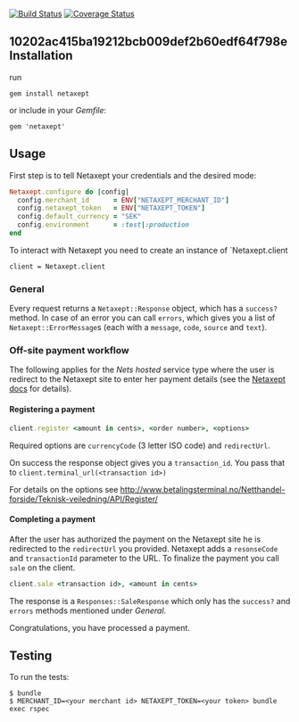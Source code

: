 [![Build Status](https://circleci.com/gh/mhenrixon/netaxept.png?circle-token=10202ac415ba19212bcb009def2b60edf64f798e)](https://circleci.com/gh/mhenrixon/netaxept/tree/master)
[![Coverage Status](https://coveralls.io/repos/mhenrixon/netaxept/badge.png)](https://coveralls.io/r/mhenrixon/netaxept)


10202ac415ba19212bcb009def2b60edf64f798e
Installation
-----------
run

    gem install netaxept

or include in your _Gemfile_:

    gem 'netaxept'

Usage
-----

First step is to tell Netaxept your credentials and the desired mode:

```ruby
Netaxept.configure do |config|
  config.merchant_id      = ENV["NETAXEPT_MERCHANT_ID"]
  config.netaxept_token   = ENV["NETAXEPT_TOKEN"]
  config.default_currency = "SEK"
  config.environment      = :test|:production
end
```

To interact with Netaxept you need to create an instance of `Netaxept.client

    client = Netaxept.client

### General

Every request returns a `Netaxept::Response` object, which has a `success?` method.
In case of an error you can call `errors`, which gives you a list of `Netaxept::ErrorMessage`s
(each with a `message`, `code`, `source` and `text`).

### Off-site payment workflow

The following applies for the _Nets hosted_ service type where the user is redirect to the
Netaxept site to enter her payment details (see the
[Netaxept docs](http://www.betalingsterminal.no/Netthandel-forside/Teknisk-veiledning/Overview/)
for details).

#### Registering a payment

```ruby
client.register <amount in cents>, <order number>, <options>
```

Required options are `currencyCode` (3 letter ISO code) and `redirectUrl`.

On success the response object gives you a `transaction_id`.
You pass that to `client.terminal_url(<transaction id>)`

For details on the options see http://www.betalingsterminal.no/Netthandel-forside/Teknisk-veiledning/API/Register/

#### Completing a payment

After the user has authorized the payment on the Netaxept site he is redirected to the `redirectUrl` you provided. Netaxept adds a `resonseCode` and `transactionId` parameter to the URL. To finalize the payment you call `sale` on the client.

```ruby
client.sale <transaction id>, <amount in cents>
```

The response is a `Responses::SaleResponse` which only has the `success?` and `errors` methods mentioned under _General_.

Congratulations, you have processed a payment.

Testing
-------

To run the tests:

    $ bundle
    $ MERCHANT_ID=<your merchant id> NETAXEPT_TOKEN=<your token> bundle exec rspec
